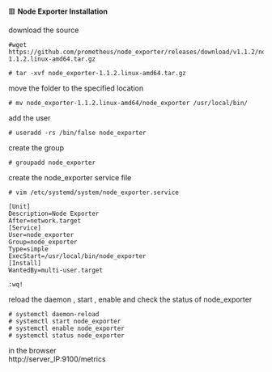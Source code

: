 :red_square: __Node Exporter Installation__

download the source
```
#wget https://github.com/prometheus/node_exporter/releases/download/v1.1.2/node_exporter-1.1.2.linux-amd64.tar.gz

# tar -xvf node_exporter-1.1.2.linux-amd64.tar.gz
```
move the folder to the specified location
```
# mv node_exporter-1.1.2.linux-amd64/node_exporter /usr/local/bin/
```
add the user
```
# useradd -rs /bin/false node_exporter
```
create the group
```
# groupadd node_exporter
```
create the node_exporter service file
```
# vim /etc/systemd/system/node_exporter.service

[Unit]
Description=Node Exporter
After=network.target
[Service]
User=node_exporter
Group=node_exporter
Type=simple
ExecStart=/usr/local/bin/node_exporter
[Install]
WantedBy=multi-user.target

:wq!
```
reload the daemon , start , enable and check the status of node_exporter
```
# systemctl daemon-reload
# systemctl start node_exporter
# systemctl enable node_exporter
# systemctl status node_exporter
```
in the browser
\
http://server_IP:9100/metrics
